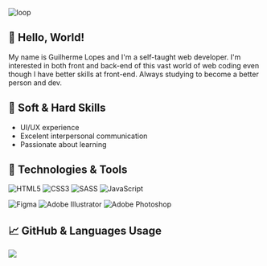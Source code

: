 ![loop](https://user-images.githubusercontent.com/86780871/166084451-503825b3-9b09-4cd3-b80b-4715ba465da7.gif)

## 👋 Hello, World!

My name is Guilherme Lopes and I'm a self-taught web developer. I'm interested in both front and back-end of this vast world of web coding even though I have better skills at front-end. Always studying to become a better person and dev.

## 📌 Soft & Hard Skills
<ul>
  <li>UI/UX experience</li>
  <li>Excelent interpersonal communication </li>
  <li>Passionate about learning</li>
</ul>

## 🔧 Technologies & Tools
![HTML5](https://img.shields.io/badge/html5-2D3136.svg?style=for-the-badge&logo=html5&logoColor=23E34F26)
![CSS3](https://img.shields.io/badge/css3-2D3136.svg?style=for-the-badge&logo=css3&logoColor=511D7A)
![SASS](https://img.shields.io/badge/SASS-2D3136.svg?style=for-the-badge&logo=SASS&logoColor=hotpink)
![JavaScript](https://img.shields.io/badge/javascript-2D3136.svg?style=for-the-badge&logo=javascript&logoColor=F7DF1E)

![Figma](https://img.shields.io/badge/figma-2D3136.svg?style=for-the-badge&logo=figma&logoColor=white)
![Adobe Illustrator](https://img.shields.io/badge/adobe%20illustrator-2D3136.svg?style=for-the-badge&logo=adobe%20illustrator&logoColor=white)
![Adobe Photoshop](https://img.shields.io/badge/adobe%20photoshop-2D3136.svg?style=for-the-badge&logo=adobe%20photoshop&logoColor=white)

## &#x1f4c8; GitHub & Languages Usage
<a href="https://github.com/guilhermxlopes/github-readme-stats"><img align="center" src="https://github-readme-stats.vercel.app/api/top-langs/?username=guilhermxlopes&layout=compact&bg_color=2D3136&text_color=FFFFFF&hide_title=true&custom_title=Used Languages"/></a>

<!--START_SECTION:waka--><!--END_SECTION:waka-->






